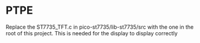 # PTPE
Replace the ST7735_TFT.c in pico-st7735/lib-st7735/src with the one in the root of this project.
This is needed for the display to display correctly